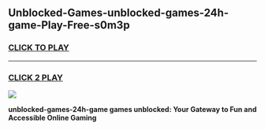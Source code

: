 
## Unblocked-Games-unblocked-games-24h-game-Play-Free-s0m3p
<h3>
<a href="https://premium76.site?title=unblocked-games-24h-game&ref=15A">CLICK TO PLAY</a></h3>
<hr>

<h3>
<a href="https://premium76.site?title=unblocked-games-24h-game&ref=15A">CLICK 2 PLAY</a>
  
</h3>

<a href="https://premium76.site?title=unblocked-games-24h-game&ref=15A"><img src="https://clearcache.store/games.png"></a>


**unblocked-games-24h-game games unblocked: Your Gateway to Fun and Accessible Online Gaming**
